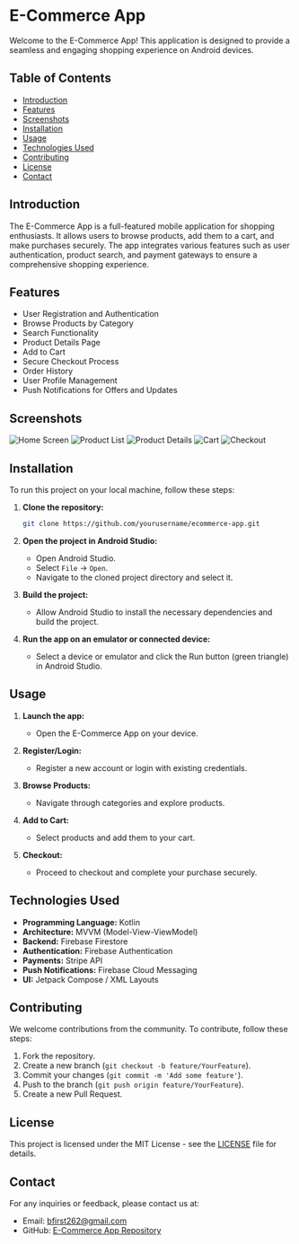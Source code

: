# E-Commerce App

Welcome to the E-Commerce App! This application is designed to provide a seamless and engaging shopping experience on Android devices.

## Table of Contents

- [Introduction](#introduction)
- [Features](#features)
- [Screenshots](#screenshots)
- [Installation](#installation)
- [Usage](#usage)
- [Technologies Used](#technologies-used)
- [Contributing](#contributing)
- [License](#license)
- [Contact](#contact)

## Introduction

The E-Commerce App is a full-featured mobile application for shopping enthusiasts. It allows users to browse products, add them to a cart, and make purchases securely. The app integrates various features such as user authentication, product search, and payment gateways to ensure a comprehensive shopping experience.

## Features

- User Registration and Authentication
- Browse Products by Category
- Search Functionality
- Product Details Page
- Add to Cart
- Secure Checkout Process
- Order History
- User Profile Management
- Push Notifications for Offers and Updates

## Screenshots

![Home Screen](screenshots/home_screen.png)
![Product List](screenshots/product_list.png)
![Product Details](screenshots/product_details.png)
![Cart](screenshots/cart.png)
![Checkout](screenshots/checkout.png)

## Installation

To run this project on your local machine, follow these steps:

1. **Clone the repository:**
    ```sh
    git clone https://github.com/yourusername/ecommerce-app.git
    ```

2. **Open the project in Android Studio:**
    - Open Android Studio.
    - Select `File` -> `Open`.
    - Navigate to the cloned project directory and select it.

3. **Build the project:**
    - Allow Android Studio to install the necessary dependencies and build the project.

4. **Run the app on an emulator or connected device:**
    - Select a device or emulator and click the Run button (green triangle) in Android Studio.

## Usage

1. **Launch the app:**
    - Open the E-Commerce App on your device.

2. **Register/Login:**
    - Register a new account or login with existing credentials.

3. **Browse Products:**
    - Navigate through categories and explore products.

4. **Add to Cart:**
    - Select products and add them to your cart.

5. **Checkout:**
    - Proceed to checkout and complete your purchase securely.

## Technologies Used

- **Programming Language:** Kotlin
- **Architecture:** MVVM (Model-View-ViewModel)
- **Backend:** Firebase Firestore
- **Authentication:** Firebase Authentication
- **Payments:** Stripe API
- **Push Notifications:** Firebase Cloud Messaging
- **UI:** Jetpack Compose / XML Layouts

## Contributing

We welcome contributions from the community. To contribute, follow these steps:

1. Fork the repository.
2. Create a new branch (`git checkout -b feature/YourFeature`).
3. Commit your changes (`git commit -m 'Add some feature'`).
4. Push to the branch (`git push origin feature/YourFeature`).
5. Create a new Pull Request.

## License

This project is licensed under the MIT License - see the [LICENSE](LICENSE) file for details.

## Contact

For any inquiries or feedback, please contact us at:
- Email: bfirst262@gmail.com
- GitHub: [E-Commerce App Repository](https://github.com/Bhushan2000/BFirst)
```
